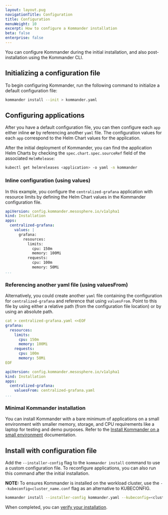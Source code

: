 ```yaml
---
layout: layout.pug
navigationTitle: Configuration
title: Configuration
menuWeight: 10
excerpt: How to configure a Kommander installation
beta: false
enterprise: false
---
```


You can configure Kommander during the initial installation, and also post-installation using the Kommander CLI.

## Initializing a configuration file

To begin configuring Kommander, run the following command to initialize a default configuration file:

```bash
kommander install --init > kommander.yaml
```

## Configuring applications

After you have a default configuration file, you can then configure each `app` either inline **or** by referencing another `yaml` file. The configuration values for each `app` correspond to the Helm Chart values for the application.

After the initial deployment of Kommander, you can find the application Helm Charts by checking the `spec.chart.spec.sourceRef` field of the associated `HelmRelease`:

```bash
kubectl get helmreleases <application> -o yaml -n kommander
```

### Inline configuration (using values)

In this example, you configure the `centralized-grafana` application with resource limits by defining the Helm Chart values in the Kommander configuration file.

```yaml
apiVersion: config.kommander.mesosphere.io/v1alpha1
kind: Installation
apps:
  centralized-grafana:
    values: |
      grafana:
        resources:
          limits:
            cpu: 150m
            memory: 100Mi
          requests:
            cpu: 100m
            memory: 50Mi
...
```

### Referencing another yaml file (using valuesFrom)

Alternatively, you could create another `yaml` file containing the configuration for `centralized-grafana` and reference that using `valuesFrom`. Point to this file by using either a relative path (from the configuration file location) or by using an absolute path.

```yaml
cat > centralized-grafana.yaml <<EOF
grafana:
  resources:
    limits:
      cpu: 150m
      memory: 100Mi
    requests:
      cpu: 100m
      memory: 50Mi
EOF
```

```yaml
apiVersion: config.kommander.mesosphere.io/v1alpha1
kind: Installation
apps:
  centralized-grafana:
    valuesFrom: centralized-grafana.yaml
...
```

### Minimal Kommander installation

You can install Kommander with a bare minimum of applications on a small environment with smaller memory, storage, and CPU requirements like a laptop for testing and demo purposes. Refer to the [Install Kommander on a small environment][small_env] documentation.

## Install with configuration file

Add the `--installer-config` flag to the `kommander install` command to use a custom configuration file. To reconfigure applications, you can also run this command after the initial installation.

<p class="message--note"><strong>NOTE: </strong>To ensures Kommander is installed on the workload cluster, use the <code>--kubeconfig=cluster_name.conf</code> flag as an alternative to KUBECONFIG. </p>

```bash
kommander install --installer-config kommander.yaml --kubeconfig=<cluster-kubeconfig>
```

When completed, you can [verify your installation](../networked#verify-installation).

[small_env]: ../small-environment/